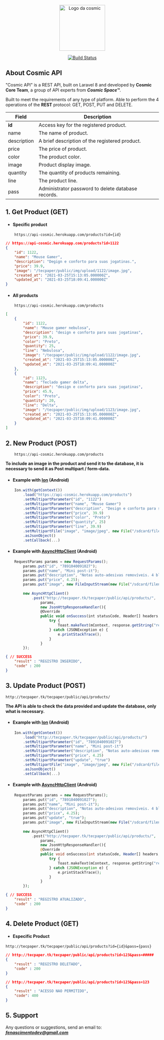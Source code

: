 <p align="center">
    <a href="https://laravel.com" target="_blank">
        <img src="https://avatars.githubusercontent.com/u/83460330?v=4" width="150" alt="Logo da cosmic">
    </a>
</p>

<p align="center">
    <a href="https://travis-ci.org/laravel/framework"><img src="https://travis-ci.org/laravel/framework.svg" alt="Build Status"></a>
</p>

## About Cosmic API

"Cosmic API" is a REST API, built on Laravel 8 and developed by **Cosmic Core Team**, a group of API experts from ***Cosmic Space™***.

Built to meet the requirements of any type of platform. Able to perform the 4 operations of the **REST** protocol: GET, POST, PUT and DELETE.

Field | Description
------|------------
**id** | Access key for the registered product.
name | The name of product.
description | A brief description of the registered product.
price | The price of product.
color | The product color.
image | Product display image.
quantity | The quantity of products remaining.
line | The product line.
pass | Administrator password to delete database records.


## 1. Get Product (GET)

- #### Specific product
```url
    https://api-cosmic.herokuapp.com/products?id={id}
```

```JSON
// https://api-cosmic.herokuapp.com/products?id=1122
{ 
    "id": 1122,
    "name": "Mouse Gamer",
    "description": "Degign e conforto para suas jogatinas.",
    "price": 39.9,
    "image": "/tecpaper/public/img/upload/1122/image.jpg",
    "created_at": "2021-03-25T15:13:05.000000Z",
    "updated_at": "2021-03-25T18:09:41.000000Z"
}
```

- #### All products
```url
    https://api-cosmic.herokuapp.com/products
```

```JSON
[
    {
        "id": 1122,
        "name": "Mouse gamer nebulosa",
        "description": "design e conforto para suas jogatinas",
        "price": 39.9,
        "color": "Preto",
        "quantity": 25,
        "line": "Nebulosa",
        "image": "/tecpaper/public/img/upload/1122/image.jpg",
        "created_at": "2021-03-25T15:13:05.000000Z",
        "updated_at": "2021-03-25T18:09:41.000000Z"
    },
    {
        "id": 1123,
        "name": "Teclado gamer delta",
        "description": "design e conforto para suas jogatinas",
        "price": 45.9,
        "color": "Preto",
        "quantity": 20,
        "line": "Delta",
        "image": "/tecpaper/public/img/upload/1123/image.jpg",
        "created_at": "2021-03-25T15:13:05.000000Z",
        "updated_at": "2021-03-25T18:09:41.000000Z"
    }
]

```

## 2. New Product (POST)


```URL
    https://api-cosmic.herokuapp.com/products
```

**To include an image in the product and send it to the database, it is necessary to send it as Post multipart / form-data.**

- #### Example with [Ion](https://github.com/koush/ion) (Android)
```JAVASCRIPT
    Ion.with(getContext())
        .load("https://api-cosmic.herokuapp.com/products")
        .setMultipartParameter("id", "1122")
        .setMultipartParameter("name", "Mouse Gamer")
        .setMultipartParameter("description", "Design e conforto para suas jogatinas.")
        .setMultipartParameter("price", 39.9)
        .setMultipartParameter("color", "Preto")
        .setMultipartParameter("quantity", 25)
        .setMultipartParameter("line", 39.9)
        .setMultipartFile("image", "image/jpeg", new File("/sdcard/filename.jpeg"))
        .asJsonObject()
        .setCallback(...)
```

- #### Example with [AsyncHttpClient](https://loopj.com/android-async-http/) (Android)

```JAVASCRIPT
    RequestParams params = new RequestParams();
        params.put("id", "7891040091027");
        params.put("name", "Mini post-it");
        params.put("description", "Notas auto-adesivas removíveis. 4 blocos de 100 folhas.");
        params.put("price", 4.25);
        params.put("image", new FileInputStream(new File("/sdcard/filename.jpeg")), "filename.jpg");
        
        new AsyncHttpClient()
            .post("http://tecpaper.tk/tecpaper/public/api/products/", 
                params, 
                new JsonHttpResponseHandler(){
                @Override
                public void onSuccess(int statusCode, Header[] headers, JSONObject response) {
                    try {
                        Toast.makeText(mContext, response.getString("result"), Toast.LENGTH_LONG).show();
                    } catch (JSONException e) {
                        e.printStackTrace();
                    }
                }
        });
```


```JSON
{ // SUCCESS
    "result" : "REGISTRO INSERIDO",
    "code" : 200
}
```

## 3. Update Product (POST)

```URL
http://tecpaper.tk/tecpaper/public/api/products/
```
**The API is able to check the data provided and update the database, only what is necessary.**
<br>

- #### Example with [Ion](https://github.com/koush/ion) (Android)
```JAVASCRIPT
    Ion.with(getContext())
        .load("http://tecpaper.tk/tecpaper/public/api/products/")
        .setMultipartParameter("id", "7891040091027")
        .setMultipartParameter("name", "Mini post-it")
        .setMultipartParameter("description", "Notas auto-adesivas removíveis. 4 blocos de 100 folhas.")
        .setMultipartParameter("price", 4.25)
        .setMultipartParameter("update", "true")
        .setMultipartFile("image", "image/jpeg", new File("/sdcard/filename.jpeg"))
        .asJsonObject()
        .setCallback(...)
```

- #### Example with [AsyncHttpClient](https://loopj.com/android-async-http/) (Android)

```PHP
    RequestParams params = new RequestParams();
        params.put("id", "7891040091027");
        params.put("name", "Mini post-it");
        params.put("description", "Notas auto-adesivas removíveis. 4 blocos de 100 folhas.");
        params.put("price", 4.25);
        params.put("update", "true");
        params.put("image", new FileInputStream(new File("/sdcard/filename.jpeg")), "filename.jpg");
        
        new AsyncHttpClient()
            .post("http://tecpaper.tk/tecpaper/public/api/products/", 
                params, 
                new JsonHttpResponseHandler(){
                @Override
                public void onSuccess(int statusCode, Header[] headers, JSONObject response) {
                    try {
                        Toast.makeText(mContext, response.getString("result"), Toast.LENGTH_LONG).show();
                    } catch (JSONException e) {
                        e.printStackTrace();
                    }
                }
        });
```
```JSON
{ // SUCCESS
    "result" : "REGISTRO ATUALIZADO",
    "code" : 200
}
```

## 4. Delete Product (GET)

- #### Especific Product

```url
http://tecpaper.tk/tecpaper/public/api/products?id={id}&pass={pass}
```

```JSON
// http://tecpaper.tk/tecpaper/public/api/products?id=123&pass=#####
{ 
    "result" : "REGISTRO DELETADO",
    "code" : 200
}
```
```JSON
// http://tecpaper.tk/tecpaper/public/api/products?id=123&pass=123
{ 
    "result" : "ACESSO NAO PERMITIDO",
    "code": 400
}
```

## 5. Support

Any questions or suggestions, send an email to: ***fenascimentodev@gmail.com***
